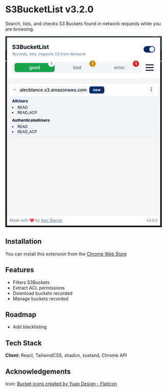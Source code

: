 # S3BucketList v3.2.0

Search, lists, and checks S3 Buckets found in network requests while you are browsing.

![alt text](image.png)

## Installation

You can install this extension from the [Chrome Web Store](https://chromewebstore.google.com/detail/s3bucketlist/anngjobjhcbancaaogmlcffohpmcniki?authuser=0&hl=en)

## Features

- Filters S3Buckets
- Extract ACL permissions
- Download buckets recorded
- Manage buckets recorded

## Roadmap

- Add blacklisting

## Tech Stack

**Client:** React, TailwindCSS, shadcn, zustand, Chrome API

## Acknowledgements

Icon: <a href="https://www.flaticon.com/free-icons/bucket" title="bucket icons">Bucket icons created by Yuan Design - Flaticon</a>
